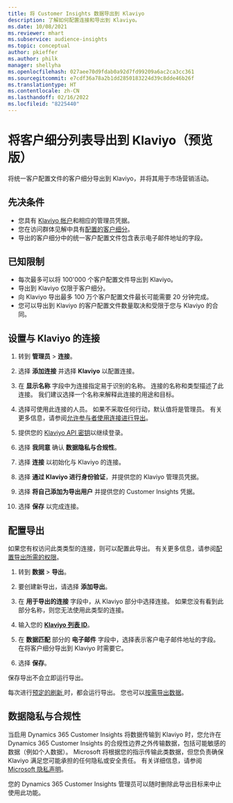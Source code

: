 ```yaml
---
title: 将 Customer Insights 数据导出到 Klaviyo
description: 了解如何配置连接和导出到 Klaviyo。
ms.date: 10/08/2021
ms.reviewer: mhart
ms.subservice: audience-insights
ms.topic: conceptual
author: pkieffer
ms.author: philk
manager: shellyha
ms.openlocfilehash: 027aee70d9fdab0a92d7fd99209a6ac2ca3cc361
ms.sourcegitcommit: e7cdf36a78a2b1dd2850183224d39c8dde46b26f
ms.translationtype: HT
ms.contentlocale: zh-CN
ms.lasthandoff: 02/16/2022
ms.locfileid: "8225440"
---
```

# <a name="export-segment-lists-to-klaviyo-preview"></a>将客户细分列表导出到 Klaviyo（预览版）

将统一客户配置文件的客户细分导出到 Klaviyo，并将其用于市场营销活动。

## <a name="prerequisites"></a>先决条件

-   您具有 [Klaviyo 帐户](https://www.klaviyo.com/)和相应的管理员凭据。
-   您在访问群体见解中具有[配置的客户细分](segments.md)。
-   导出的客户细分中的统一客户配置文件包含表示电子邮件地址的字段。

## <a name="known-limitations"></a>已知限制

- 每次最多可以将 100'000 个客户配置文件导出到 Klaviyo。
- 导出到 Klaviyo 仅限于客户细分。
- 向 Klaviyo 导出最多 100 万个客户配置文件最长可能需要 20 分钟完成。 
- 您可以导出到 Klaviyo 的客户配置文件数量取决和受限于您与 Klaviyo 的合同。

## <a name="set-up-connection-to-klaviyo"></a>设置与 Klaviyo 的连接

1. 转到 **管理员** > **连接**。

1. 选择 **添加连接** 并选择 **Klaviyo** 以配置连接。

1. 在 **显示名称** 字段中为连接指定易于识别的名称。 连接的名称和类型描述了此连接。 我们建议选择一个名称来解释此连接的用途和目标。

1. 选择可使用此连接的人员。 如果不采取任何行动，默认值将是管理员。 有关更多信息，请参阅[允许参与者使用连接进行导出](connections.md#allow-contributors-to-use-a-connection-for-exports)。

1. 提供您的 [Klaviyo API 密钥](https://help.klaviyo.com/hc/articles/115005062267-How-to-Manage-Your-Account-s-API-Keys)以继续登录。 

1. 选择 **我同意** 确认 **数据隐私与合规性**。

1. 选择 **连接** 以初始化与 Klaviyo 的连接。

1. 选择 **通过 Klaviyo 进行身份验证**，并提供您的 Klaviyo 管理员凭据。

1. 选择 **将自己添加为导出用户** 并提供您的 Customer Insights 凭据。

1. 选择 **保存** 以完成连接。

## <a name="configure-an-export"></a>配置导出

如果您有权访问此类类型的连接，则可以配置此导出。 有关更多信息，请参阅[配置导出所需的权限](export-destinations.md#set-up-a-new-export)。

1. 转到 **数据** > **导出**。

1. 要创建新导出，请选择 **添加导出**。

1. 在 **用于导出的连接** 字段中，从 Klaviyo 部分中选择连接。 如果您没有看到此部分名称，则您无法使用此类型的连接。

1. 输入您的 [**Klaviyo 列表 ID**](https://help.klaviyo.com/hc/articles/115005078647-How-to-Find-a-List-ID)。     

3. 在 **数据匹配** 部分的 **电子邮件** 字段中，选择表示客户电子邮件地址的字段。 在将客户细分导出到 Klaviyo 时需要它。

1. 选择 **保存**。

保存导出不会立即运行导出。

每次进行[预定的刷新 ](system.md#schedule-tab)时，都会运行导出。 您也可以[按需导出数据](export-destinations.md#run-exports-on-demand)。 


## <a name="data-privacy-and-compliance"></a>数据隐私与合规性

当启用 Dynamics 365 Customer Insights 将数据传输到 Klaviyo 时，您允许在 Dynamics 365 Customer Insights 的合规性边界之外传输数据，包括可能敏感的数据（例如个人数据）。 Microsoft 将根据您的指示传输此类数据，但您负责确保 Klaviyo 满足您可能承担的任何隐私或安全责任。 有关详细信息，请参阅 [Microsoft 隐私声明](https://go.microsoft.com/fwlink/?linkid=396732)。

您的 Dynamics 365 Customer Insights 管理员可以随时删除此导出目标来中止使用此功能。
